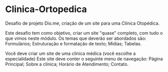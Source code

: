 # Clinica-Ortopedica
Desafio de projeto Dio.me, criação de um site para uma Clínica Otopédica.


Este desafio tem como objetivo, criar um site "quase" completo, com tudo o que vimos neste módulo. Os temas que deverão ser abordados são:
Formulários;
Estruturação e formatação de texto;
Mídias;
Tabelas.

Você deve criar um site de uma clínica médica (você escolhe a especialidade)
Este site deve conter o seguinte menu de navegação:
Página Principal;
Sobre a clínica;
Horário de Atendimento;
Contato.

